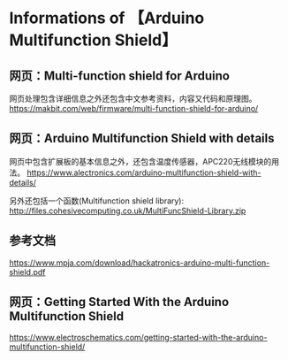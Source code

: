# Informations of 【Arduino Multifunction Shield】

## 网页：Multi-function shield for Arduino
网页处理包含详细信息之外还包含中文参考资料，内容又代码和原理图。
https://makbit.com/web/firmware/multi-function-shield-for-arduino/

## 网页：Arduino Multifunction Shield with details
网页中包含扩展板的基本信息之外，还包含温度传感器，APC220无线模块的用法。
https://www.alectronics.com/arduino-multifunction-shield-with-details/

另外还包括一个函数(Multifunction shield library):
http://files.cohesivecomputing.co.uk/MultiFuncShield-Library.zip

## 参考文档
https://www.mpja.com/download/hackatronics-arduino-multi-function-shield.pdf

## 网页：Getting Started With the Arduino Multifunction Shield
https://www.electroschematics.com/getting-started-with-the-arduino-multifunction-shield/